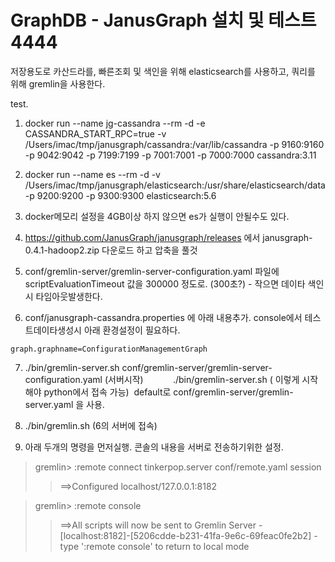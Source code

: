 # GraphDB - JanusGraph 설치 및 테스트 4444

저장용도로 카산드라를, 빠른조회 및 색인을 위해 elasticsearch를 사용하고, 쿼리를 위해 gremlin을 사용한다.

test.


1. docker run --name jg-cassandra --rm -d -e CASSANDRA_START_RPC=true -v /Users/imac/tmp/janusgraph/cassandra:/var/lib/cassandra -p 9160:9160 -p 9042:9042 -p 7199:7199 -p 7001:7001 -p 7000:7000 cassandra:3.11

2. docker run --name es --rm -d -v /Users/imac/tmp/janusgraph/elasticsearch:/usr/share/elasticsearch/data -p 9200:9200 -p 9300:9300 elasticsearch:5.6

3. docker메모리 설정을 4GB이상 하지 않으면 es가 실행이 안될수도 있다.

4. https://github.com/JanusGraph/janusgraph/releases 에서 janusgraph-0.4.1-hadoop2.zip 다운로드 하고 압축을 풀것

5. conf/gremlin-server/gremlin-server-configuration.yaml 파일에 scriptEvaluationTimeout 값을 300000 정도로. (300초?) - 작으면 데이타 색인시 타임아웃발생한다.

6. conf/janusgraph-cassandra.properties 에 아래 내용추가. console에서 테스트데이타생성시 아래 환경설정이 필요하다.
```
graph.graphname=ConfigurationManagementGraph
```

7. ./bin/gremlin-server.sh conf/gremlin-server/gremlin-server-configuration.yaml (서버시작)
           ./bin/gremlin-server.sh ( 이렇게 시작해야 python에서 접속 가능)  default로 conf/gremlin-server/gremlin-server.yaml 을 사용.

8. ./bin/gremlin.sh (6의 서버에 접속)

9. 아래 두개의 명령을 먼저실행. 콘솔의 내용을 서버로 전송하기위한 설정. 

> gremlin> :remote connect tinkerpop.server conf/remote.yaml session
>> ==>Configured localhost/127.0.0.1:8182

> gremlin> :remote console
>> ==>All scripts will now be sent to Gremlin Server - [localhost:8182]-[5206cdde-b231-41fa-9e6c-69feac0fe2b2] - type ':remote console' to return to local mode

